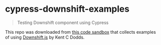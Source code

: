 # cypress-downshift-examples
> Testing Downshift component using Cypress

This repo was downloaded from [this code sandbox](https://codesandbox.io/s/github/kentcdodds/downshift-examples) that collects examples of using [Downshift.js](https://www.downshift-js.com/) by Kent C Dodds.
